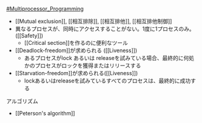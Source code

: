 [#Multiprocessor_Programming](Multiprocessor%20Programming%201.md)
- [[Mutual exclusion]], [[相互排除]], [[相互排他]], [[相互排他制御]]
- 異なるプロセスが、同時にアクセスすることがない。1度に1プロセスのみ。([[Safety]])
	- [[Critical section]]を作るのに便利なツール
- [[Deadlock-freedom]]が求められる ([[Liveness]])
	- あるプロセスがlock あるいは releaseを試みている場合、最終的に何処かのプロセスがロックを獲得またはリリースする
- [[Starvation-freedom]]が求められる([[Liveness]])
	- lockあるいはreleaseを試みているすべてのプロセスは、最終的に成功する

アルゴリズム
- [[Peterson's algorithm]]

